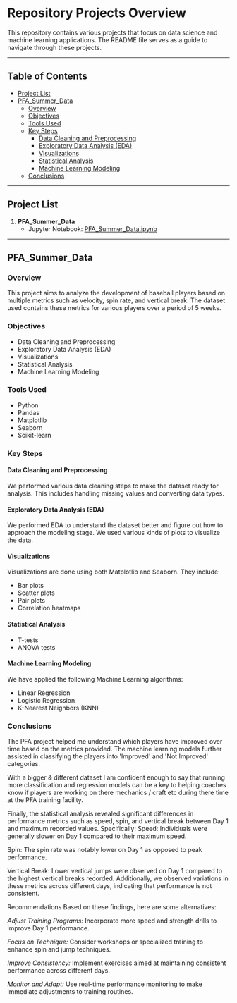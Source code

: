 # Repository Projects Overview

This repository contains various projects that focus on data science and machine learning applications. The README file serves as a guide to navigate through these projects.

---

## Table of Contents

- [Project List](#project-list)
- [PFA_Summer_Data](#pfa_summer_data)
  - [Overview](#overview)
  - [Objectives](#objectives)
  - [Tools Used](#tools-used)
  - [Key Steps](#key-steps)
    - [Data Cleaning and Preprocessing](#data-cleaning-and-preprocessing)
    - [Exploratory Data Analysis (EDA)](#exploratory-data-analysis-eda)
    - [Visualizations](#visualizations)
    - [Statistical Analysis](#statistical-analysis)
    - [Machine Learning Modeling](#machine-learning-modeling)
  - [Conclusions](#conclusions)

---

## Project List

1. **PFA_Summer_Data**
   - Jupyter Notebook: [PFA_Summer_Data.ipynb](https://github.com/EBeanes250/EB_Projects_Portfolio/blob/main/PFA_Summer_Data.ipynb)

---

## PFA_Summer_Data

### Overview

This project aims to analyze the development of baseball players based on multiple metrics such as velocity, spin rate, and vertical break. The dataset used contains these metrics for various players over a period of 5 weeks.

### Objectives

- Data Cleaning and Preprocessing
- Exploratory Data Analysis (EDA)
- Visualizations
- Statistical Analysis
- Machine Learning Modeling

### Tools Used

- Python
- Pandas
- Matplotlib
- Seaborn
- Scikit-learn

### Key Steps

#### Data Cleaning and Preprocessing

We performed various data cleaning steps to make the dataset ready for analysis. This includes handling missing values and converting data types.

#### Exploratory Data Analysis (EDA)

We performed EDA to understand the dataset better and figure out how to approach the modeling stage. We used various kinds of plots to visualize the data.

#### Visualizations

Visualizations are done using both Matplotlib and Seaborn. They include:

- Bar plots
- Scatter plots
- Pair plots
- Correlation heatmaps

#### Statistical Analysis

- T-tests
- ANOVA tests

#### Machine Learning Modeling

We have applied the following Machine Learning algorithms:

- Linear Regression
- Logistic Regression
- K-Nearest Neighbors (KNN)

### Conclusions

The PFA project helped me understand which players have improved over time based on the metrics provided. The machine learning models further assisted in classifying the players into 'Improved' and 'Not Improved' categories.

With a bigger & different dataset I am confident enough to say that running more classification and regression models can be a key to helping coaches know if players are working on there mechanics / craft etc during there time at the PFA training facility.


Finally, the statistical analysis revealed significant differences in performance metrics such as speed, spin, and vertical break between Day 1 and maximum recorded values. 
Specifically:
Speed: Individuals were generally slower on Day 1 compared to their maximum speed.

Spin: The spin rate was notably lower on Day 1 as opposed to peak performance.

Vertical Break: Lower vertical jumps were observed on Day 1 compared to the highest vertical breaks recorded.
Additionally, we observed variations in these metrics across different days, indicating that performance is not consistent.

Recommendations
Based on these findings, here are some alternatives:

*Adjust Training Programs:* Incorporate more speed and strength drills to improve Day 1 performance.

*Focus on Technique:* Consider workshops or specialized training to enhance spin and jump techniques.

*Improve Consistency:* Implement exercises aimed at maintaining consistent performance across different days.

*Monitor and Adapt:* Use real-time performance monitoring to make immediate adjustments to training routines.







